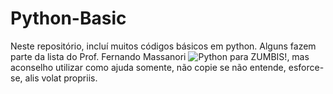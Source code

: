 # Python-Basic
 Neste repositório, incluí muitos códigos básicos em python.
 Alguns fazem parte da lista do Prof. Fernando Massanori ![Python para ZUMBIS!](https://www.youtube.com/channel/UCripRddD4BnaMcU833ExuwA), mas aconselho utilizar como ajuda somente, não copie se não entende, esforce-se, alis volat propriis.
